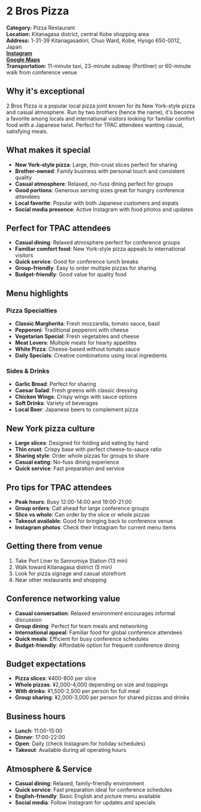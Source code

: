 # 2 Bros Pizza

**Category:** Pizza Restaurant  
**Location:** Kitanagasa district, central Kobe shopping area  
**Address:** 1-31-39 Kitanagasadori, Chuo Ward, Kobe, Hyogo 650-0012, Japan  
**[Instagram](https://www.instagram.com/2brotherspizza.official/)**  
**[Google Maps](https://maps.app.goo.gl/jvFMudGJjbkmC3eq7)**  
**Transportation:** 11-minute taxi, 23-minute subway (Portliner) or 60-minute walk from conference venue  

## Why it's exceptional

2 Bros Pizza is a popular local pizza joint known for its New York-style pizza and casual atmosphere. Run by two brothers (hence the name), it's become a favorite among locals and international visitors looking for familiar comfort food with a Japanese twist. Perfect for TPAC attendees wanting casual, satisfying meals.

## What makes it special

- **New York-style pizza**: Large, thin-crust slices perfect for sharing
- **Brother-owned**: Family business with personal touch and consistent quality
- **Casual atmosphere**: Relaxed, no-fuss dining perfect for groups
- **Good portions**: Generous serving sizes great for hungry conference attendees
- **Local favorite**: Popular with both Japanese customers and expats
- **Social media presence**: Active Instagram with food photos and updates

## Perfect for TPAC attendees

- **Casual dining**: Relaxed atmosphere perfect for conference groups
- **Familiar comfort food**: New York-style pizza appeals to international visitors
- **Quick service**: Good for conference lunch breaks
- **Group-friendly**: Easy to order multiple pizzas for sharing
- **Budget-friendly**: Good value for quality food

## Menu highlights

### Pizza Specialties
- **Classic Margherita**: Fresh mozzarella, tomato sauce, basil
- **Pepperoni**: Traditional pepperoni with cheese
- **Vegetarian Special**: Fresh vegetables and cheese
- **Meat Lovers**: Multiple meats for hearty appetites
- **White Pizza**: Cheese-based without tomato sauce
- **Daily Specials**: Creative combinations using local ingredients

### Sides & Drinks
- **Garlic Bread**: Perfect for sharing
- **Caesar Salad**: Fresh greens with classic dressing
- **Chicken Wings**: Crispy wings with sauce options
- **Soft Drinks**: Variety of beverages
- **Local Beer**: Japanese beers to complement pizza

## New York pizza culture

- **Large slices**: Designed for folding and eating by hand
- **Thin crust**: Crispy base with perfect cheese-to-sauce ratio
- **Sharing style**: Order whole pizzas for groups to share
- **Casual eating**: No-fuss dining experience
- **Quick service**: Fast preparation and service

## Pro tips for TPAC attendees

- **Peak hours**: Busy 12:00-14:00 and 19:00-21:00
- **Group orders**: Call ahead for large conference groups
- **Slice vs whole**: Can order by the slice or whole pizzas
- **Takeout available**: Good for bringing back to conference venue
- **Instagram photos**: Check their Instagram for current menu items

## Getting there from venue

1. Take Port Liner to Sannomiya Station (13 min)
2. Walk toward Kitanagasa district (5 min)
3. Look for pizza signage and casual storefront
4. Near other restaurants and shopping

## Conference networking value

- **Casual conversation**: Relaxed environment encourages informal discussion
- **Group dining**: Perfect for team meals and networking
- **International appeal**: Familiar food for global conference attendees
- **Quick meals**: Efficient for busy conference schedules
- **Budget-friendly**: Affordable option for frequent conference dining

## Budget expectations

- **Pizza slices**: ¥400-800 per slice
- **Whole pizzas**: ¥2,000-4,000 depending on size and toppings
- **With drinks**: ¥1,500-2,500 per person for full meal
- **Group sharing**: ¥2,000-3,000 per person for shared pizzas and drinks

## Business hours

- **Lunch**: 11:00-15:00
- **Dinner**: 17:00-22:00
- **Open**: Daily (check Instagram for holiday schedules)
- **Takeout**: Available during all operating hours

## Atmosphere & Service

- **Casual dining**: Relaxed, family-friendly environment
- **Quick service**: Fast preparation ideal for conference schedules
- **English-friendly**: Basic English and picture menu available
- **Social media**: Follow Instagram for updates and specials
